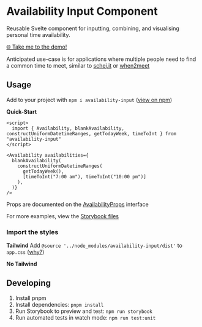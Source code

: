 # Availability Input Component

Reusable Svelte component for inputting, combining, and visualising personal time availability.

[🌐 Take me to the demo!](https://ethandawes.github.io/availability-input/)

Anticipated use-case is for applications where multiple people need to find a common time to meet, similar to [schej.it](https://schej.it/) or [when2meet](https://www.when2meet.com/)

## Usage
Add to your project with `npm i availability-input` ([view on npm](https://www.npmjs.com/package/availability-input))

**Quick-Start**
```svelte
<script>
  import { Availability, blankAvailability, constructUniformDatetimeRanges, getTodayWeek, timeToInt } from "availability-input"
</script>

<Availability availabilities={
  blankAvailability(
    constructUniformDatetimeRanges(
      getTodayWeek(),
      [timeToInt("7:00 am"), timeToInt("10:00 pm")]
    ),
  )}
/>
```
Props are documented on the [AvailabilityProps](https://github.com/EthanDawes/availability-input/blob/main/src/lib/availability.ts) interface

For more examples, view the [Storybook files](https://github.com/EthanDawes/availability-input/tree/main/src/stories)

### Import the styles
**Tailwind**
Add `@source '../node_modules/availability-input/dist'` to `app.css` ([why?](https://tailwindcss.com/docs/detecting-classes-in-source-files#explicitly-registering-sources))

**No Tailwind**

## Developing
1. Install pnpm
2. Install dependencies: `pnpm install`
3. Run Storybook to preview and test: `npm run storybook`
4. Run automated tests in watch mode: `npm run test:unit`
